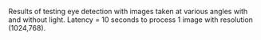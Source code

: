 Results of testing eye detection with images taken at various angles with and without light.
Latency = 10 seconds to process 1 image with resolution (1024,768).
